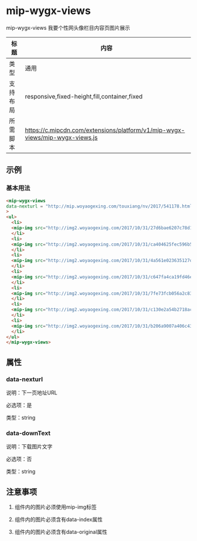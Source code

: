 # mip-wygx-views

mip-wygx-views 我要个性网头像栏目内容页图片展示

标题|内容
----|----
类型|通用
支持布局|responsive,fixed-height,fill,container,fixed
所需脚本|https://c.mipcdn.com/extensions/platform/v1/mip-wygx-views/mip-wygx-views.js
## 示例

### 基本用法
```html
<mip-wygx-views
data-nexturl = "http://mip.woyaogexing.com/touxiang/nv/2017/541178.html"
>
<ul>
  <li>
  <mip-img src="http://img2.woyaogexing.com/2017/10/31/27d6bae6207c78d1!400x400_big.jpg" data-index=0 data-original="http://img2.woyaogexing.com/2017/10/31/27d6bae6207c78d1!400x400_big.jpg">
  </li>
  <li>
  <mip-img src="http://img2.woyaogexing.com/2017/10/31/ca404625fec596b5!200x200.jpg" data-index=1 data-original="http://img2.woyaogexing.com/2017/10/31/ca404625fec596b5!200x200.jpg">
  </li>
  <li>
  <mip-img src="http://img2.woyaogexing.com/2017/10/31/4a561e023635127d!400x400_big.jpg" data-index=2 data-original="http://img2.woyaogexing.com/2017/10/31/4a561e023635127d!400x400_big.jpg">
  </li>
  <li>
  <mip-img src="http://img2.woyaogexing.com/2017/10/31/c647fa4ca19fd46e!400x400_big.jpg" data-index=3 data-original="http://img2.woyaogexing.com/2017/10/31/c647fa4ca19fd46e!400x400_big.jpg">
  </li>
  <li>
  <mip-img src="http://img2.woyaogexing.com/2017/10/31/7fe73fcb056a2c83!200x200.jpg" data-index=4 data-original="http://img2.woyaogexing.com/2017/10/31/7fe73fcb056a2c83!200x200.jpg">
  </li>
  <li>
  <mip-img src="http://img2.woyaogexing.com/2017/10/31/c130e2a54b2718ac!400x400_big.jpg" data-index=5 data-original="http://img2.woyaogexing.com/2017/10/31/c130e2a54b2718ac!400x400_big.jpg">
  </li>
  <li>
  <mip-img src="http://img2.woyaogexing.com/2017/10/31/b206a9007a406c43!400x400_big.jpg" data-index=6 data-original="http://img2.woyaogexing.com/2017/10/31/b206a9007a406c43!400x400_big.jpg">
  </li>
</ul>
</mip-wygx-views>
```

## 属性


### data-nexturl

说明：下一页地址URL

必选项：是

类型：string

### data-downText

说明：下载图片文字

必选项：否

类型：string

## 注意事项
1. 组件内的图片必须使用mip-img标签 

2. 组件内的图片必须含有data-index属性

3. 组件内的图片必须含有data-original属性